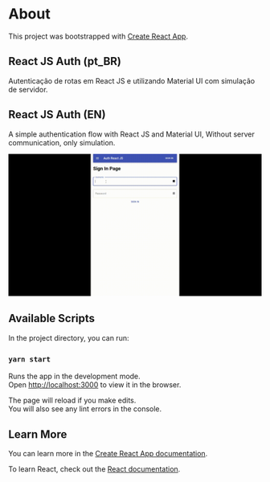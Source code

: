 # About
This project was bootstrapped with [Create React App](https://github.com/facebook/create-react-app).
## React JS Auth (pt_BR)
Autenticação de rotas em React JS e utilizando Material UI com simulação de servidor.

## React JS Auth (EN)
A simple authentication flow with React JS and Material UI, Without server communication, only simulation.

![visual guide](.github/React-auth-App_x.gif "React JS Auth")


## Available Scripts

In the project directory, you can run:

### `yarn start`

Runs the app in the development mode.<br />
Open [http://localhost:3000](http://localhost:3000) to view it in the browser.

The page will reload if you make edits.<br />
You will also see any lint errors in the console.

## Learn More

You can learn more in the [Create React App documentation](https://facebook.github.io/create-react-app/docs/getting-started).

To learn React, check out the [React documentation](https://reactjs.org/).

